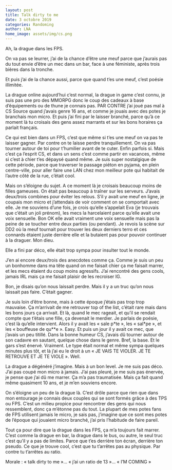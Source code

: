 ```yaml
---
layout: post
title: Talk dirty to me
date: 3 octobre 2019
categories: Randoming
author: LNA
home_image: assets/img/cs.png
---
```

Ah, la drague dans les FPS.

On va pas se leurrer, j’ai de la chance d’être une meuf parce que j’aurais pas du tout envie d’être un mec dans un bar, face à une féministe, après trois bières dans la tronche.

Et puis j’ai de la chance aussi, parce que quand t’es une meuf, c’est poésie illimitée.

La drague online aujourd’hui c’est normal, la drague in game c’est connu, je suis pas une pro des MMORPG donc le coup des cadeaux à base d’équipements ou de thune je connais pas. PAR CONTRE j’ai joué pas mal à CS Source quand j’avais genre 16 ans, et comme je jouais avec des potes je branchais mon micro. Et puis j’ai fini par le laisser branché, parce qu’à ce moment là tu croisais des gens assez marrants et sur les bons horaires ça parlait français.

Ce qui est bien dans un FPS, c’est que même si t’es une meuf on va pas te laisser gagner. Par contre on te laisse perdre tranquillement. On va pas tourner autour de toi pour t’humilier avant de te cuter. Enfin parfois si. Mais c’est ça l’esprit CS, et dans un sens c’est comme partir en vacances, même si c’est à chier t’es dépaysé quand même. Je suis super nostalgique de cette période, parce que traverser le passage piéton en pyjama, en plein centre-ville, pour aller faire une LAN chez mon meilleur pote qui habitait de l’autre côté de la rue, c’était cool.

Mais on s’éloigne du sujet. A ce moment là je croisais beaucoup moins de filles gameuses. On était pas beaucoup à traîner sur les serveurs. J’avais deux/trois combines pour éviter les relous. S’il y avait une meuf en ligne, je coupais mon micro et j’attendais de voir comment on se comportait avec elle. Je me souviens d’une fois, je crois qu’elle s’appelait Eva (je trouvais que c’était un joli prénom), les mecs la harcelaient parce qu’elle avait une voix sensuelle. Bon OK elle avait vraiment une voix sensuelle mais pas la peine de se toucher entre deux parties (ou pendant). Je revois la scène sur DD2 où la meuf tournait pour trouver les deux derniers terro et ces connards étaient juste derrière elle et la butaient pas pour pouvoir continuer à la draguer. Mon dieu.

Elle a fini par déco, elle était trop sympa pour insulter tout le monde.

J’en ai encore deux/trois des anecdotes comme ça. Comme je suis un peu un bonhomme dans ma tête quand on me faisait chier ça me faisait marrer, et les mecs étaient du coup moins agressifs. J’ai rencontré des gens cools, jamais IRL mais ça me faisait plaisir de les recroiser IG.

Bon, je disais qu’on nous laissait perdre. Mais il y a un truc qu’on nous laissait pas faire. C’était gagner.

Je suis loin d’être bonne, mais à cette époque j’étais pas trop trop mauvaise. Ça m’arrivait de me retrouver top of the list, c’était rare mais dans les bons jours ça arrivait. Et là, quand le mec rageait, et qu’il se rendait compte que t’étais une fille, ça devenait le merdier. Je parlais de poésie, c’est là qu’elle intervient. Alors il y avait les « sale p\*te », les « sal\*pe », et les « bouffeuse de qu\*\*e ». Easy.
Et puis un jour il y avait ce mec, que j’avais un peu titillé. Dans la bonne humeur CS, j’avais dû tourner autour de son cadavre en sautant, quelque chose dans le genre. Bref, la base. Et le gars s’est énervé. Vraiment. Le type était normal et même sympa quelques minutes plus tôt, et là j’ai eu le droit à un « JE VAIS TE VIOLER. JE TE RETROUVE ET JE TE VIOLE ». Well.

La drague a dégénéré j’imagine. Mais à un bon level. Je me suis pas déco. J’ai pas coupé mon micro à jamais. J’ai pas pleuré, je me suis pas énervée, je pense que j’ai dû me marrer. Ça m’a pas traumatisée. Mais ça fait quand même quasiment 10 ans, et je m’en souviens encore.

On s’éloigne un peu de la drague là. C’est drôle parce que rien que dans mon entourage je connais deux couples qui se sont formés grâce à des TPS ou FPS. C’est un milieu propice pour rencontrer des gens qui nous ressemblent, donc ça m’étonne pas du tout. La plupart de mes potes fans de FPS utilisent jamais le micro, je sais pas, j’imagine que ce sont mes potes de l’époque qui jouaient micro branché, j’ai pris l’habitude de faire pareil.

Tout ça pour dire que la drague dans les FPS, ça m’a toujours fait marrer. C’est comme la drague en bar, la drague dans le bus, ou autre, le seul truc c’est qu’il y a pas de limites. Parce que t’es derrière ton écran, derrière ton pseudo. Ce que je trouve cool, c’est que tu t’arrêtes pas au physique. Par contre tu t’arrêtes au ratio.

<p class="morale">Morale : « talk dirty to me »… « j’ai un ratio de 13 »… « I’M COMING »</p>
